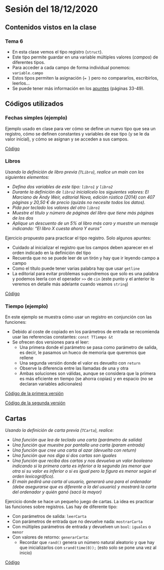 # Sesión del 18/12/2020

## Contenidos vistos en la clase

### Tema 6
* En esta clase vemos el tipo registro (`struct`). 
* Este tipo permite guardar en una variable múltiples valores (*campos*) de diferentes tipos.
* Para acceder a cada campo de forma individual ponemos: `variable.campo`
* Estos tipos permiten la asignación (`= `) pero no compararlos, escribirlos, leerlos...
* Se puede tener más información en los [apuntes](https://eii.cv.uma.es/pluginfile.php/233727/mod_resource/content/2/Tema%206.pdf) (páginas 33-49).
  
## Códigos utilizados

### Fechas simples (ejemplo)

Ejemplo usado en clase para ver cómo se define un nuevo tipo que sea un registro, cómo se definen constantes y variables de ese tipo (y se le da valor inicial), y cómo se asignan y se acceden a sus campos.

[Código](sesion18.12.20/fechas.cpp)

### Libros
*Usando la definición de libro previa (`TLibro`), realice un main con los siguientes elementos:*

* *Defina dos variables de este tipo: `libro1` y `libro2`*
* *Durante la definición de `libro2` inicialícelo los siguientes valores: El Marciano de Andy Weir, editorial Nova, edición rústica (2014) con 407 páginas y 20,50 € de precio (quizás no necesite todos los datos).*
* *Pida por teclado los valores del otro `libro1`*
* *Muestre el título y número de páginas del libro que tiene más páginas de los dos*
* *Aplique un descuento de un 5% al libro más caro y muestre un mensaje indicando: “El libro X cuesta ahora Y euros”*

Ejercicio propuesto para practicar el tipo registro. Solo algunos apuntes:

* Cuidado al inicializar el registro que los campos deben aparecer en el orden indicado en la definición del tipo
* Recuerda que no se puede leer de un tirón y hay que ir leyendo campo a campo
* Como el título puede tener varias palabra hay que usar `getline`
* La editorial para evitar problemas supondremos que solo es una palabra y podemos leerla con el operador `>>` de `cin` (este punto y el anterior lo veremos en detalle más adelante cuando veamos `string`)

[Código](sesion18.12.20/libros.cpp)

### Tiempo (ejemplo)

En este ejemplo se muestra cómo usar un registro en conjunción con las funciones:

* Debido al coste de copiado en los parámetros de entrada se recomienda usar las referencias constantes: `const TTiempo &t`
* Se ofrecen dos versiones para el leer:
	* Una primera donde el parámetro se pasa como parámetro de salida, es decir, le pasamos un hueco de memoria que queremos que rellene
	* Una segunda versión donde el valor es devuelto con `return`
	* Observe la diferencia entre las llamadas de una y otra
	* Ambas soluciones son válidas, aunque se considera que la primera es más eficiente en tiempo (se ahorra copias) y en espacio (no se declaran variables adicionales)

[Código de la primera versión](sesion18.12.20/tiempo_v1.cpp)

[Código de la segunda versión](sesion18.12.20/tiempo_v2.cpp)

## Cartas
*Usando la definición de carta previa (`TCarta`), realice:*

* *Una función que lea de teclado una carta (parámetro de salida)*
* *Una función que muestre por pantalla una carta (param entrada)*
* *Una función que cree una carta al azar (devuelta con return)*
* *Una función que nos diga si dos cartas son iguales*
* *Una función que reciba dos cartas y nos devuelva un valor booleano indicando si la primera carta es inferior a la segunda (es menor que otra si su valor es inferior o si es igual pero la figura es menor según el orden lexicográfico).*
* *El main pedirá una carta al usuario, generará una para el ordenador (debe asegurarse que es diferente a la del usuario) y mostrará la carta del ordenador y quién ganó (sacó la mayor)*

Ejercicio donde se hace un pequeño juego de cartas. La idea es practicar las funciones sobre registros. Las hay de diferente tipo:

* Con parámetros de salida: `leerCarta`
* Con parámetros de entrada que no devuelve nada: `mostrarCarta`
* Con múltiples parámetros de entrada y devuelven un `bool`: `iguales` o `menor`
* Con valores de retorno: `generarCarta`:
	* Recordar que `rand()` genera un número natural aleatorio y que hay que inicializarlos con `srand(time(0));` (esto solo se pone una vez al inicio)

[Código](sesion18.12.20/carta.cpp)

